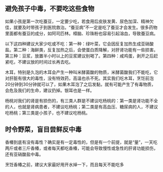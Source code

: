 ## 避免孩子中毒，不要吃这些食物


如果小孩是第一次吃蚕豆，一定要少吃，若食用后皮肤发黄、尿色加深、精神欠佳，就要及时带孩子到医院救治。“蚕豆病”不一定是吃了蚕豆才会发生。很多药物里面都有蚕豆的成分，如阿司匹林。樟脑、珍珠粉也容易引起溶血，导致蚕豆病。

以下这四种建议大家少吃或不吃：第一种：绿叶菜，它会因反复加热生成亚硝酸盐。第二种：海鲜类，反复加热之后，会使蛋白质降解，对肝肾功能有一些损害。第三种：豆浆，放置半小时以上的豆浆建议别喝了。第四种：咸鸡蛋，剥开之后赶紧吃，不建议放的时间过长再去吃。

木耳，特别是久泡的木耳会产生一种叫米酵菌酸的物质，米酵菌酸我们不能吃，它对肝脏有很大的毒性，没有特效药，高温也杀不死。其实我们吃木耳，烹饪前泡20分钟到30分钟就可以了，如果木耳泡了之后发黏，就有可能产生了有毒物质，会危及我们的生命，建议扔掉。银耳也是一样。

杨桃对我们的肾是有损伤的，有三类人群是不建议吃杨桃的：第一类是肾功能不全的人，也就是肾病患者，不建议吃杨桃；第二类是有高血压、糖尿病的人，不建议吃杨桃；第三类是小孩子，也不建议吃杨桃。

## 时令野菜，盲目尝鲜反中毒


香椿到底有没有毒性？确实是有一定毒性的，但是有一个前提，就是“量”，一天吃两斤或者三斤香椿，或者每天都吃香椿，可能会导致慢性或急性的肝肾功能损伤，还有亚硝酸盐中毒。

烹饪香椿之前，建议大家最好用开水焯一下，而且每天不能吃多